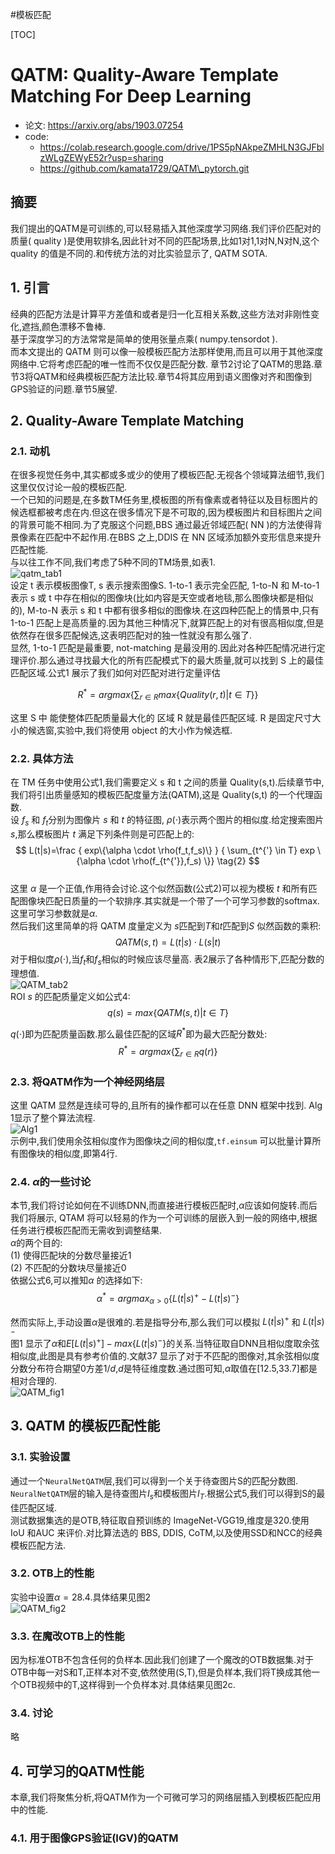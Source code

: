 #模板匹配

[TOC]

# QATM: Quality-Aware Template Matching For Deep Learning

- 论文: https://arxiv.org/abs/1903.07254
- code:
	- https://colab.research.google.com/drive/1PS5pNAkpeZMHLN3GJFblzWLgZEWyE52r?usp=sharing
	-  https://github.com/kamata1729/QATM\_pytorch.git

## 摘要
我们提出的QATM是可训练的,可以轻易插入其他深度学习网络.我们评价匹配对的质量( quality )是使用软排名,因此针对不同的匹配场景,比如1对1,1对N,N对N,这个 quality 的值是不同的.和传统方法的对比实验显示了, QATM SOTA.

## 1. 引言
经典的匹配方法是计算平方差值和或者是归一化互相关系数,这些方法对非刚性变化,遮挡,颜色漂移不鲁棒.  
基于深度学习的方法常常是简单的使用张量点乘( numpy.tensordot ).    
而本文提出的 QATM 则可以像一般模板匹配方法那样使用,而且可以用于其他深度网络中.它将考虑匹配的唯一性而不仅仅是匹配分数.
章节2讨论了QATM的思路.章节3将QATM和经典模板匹配方法比较.章节4将其应用到语义图像对齐和图像到GPS验证的问题.章节5展望.

## 2. Quality-Aware Template Matching
### 2.1. 动机
在很多视觉任务中,其实都或多或少的使用了模板匹配.无视各个领域算法细节,我们这里仅仅讨论一般的模板匹配.   
一个已知的问题是,在多数TM任务里,模板图的所有像素或者特征以及目标图片的候选框都被考虑在内.但这在很多情况下是不可取的,因为模板图片和目标图片之间的背景可能不相同.为了克服这个问题,BBS 通过最近邻域匹配( NN )的方法使得背景像素在匹配中不起作用.在BBS 之上,DDIS 在 NN 区域添加额外变形信息来提升匹配性能.  
与以往工作不同,我们考虑了5种不同的TM场景,如表1.  
![qatm_tab1](../Attachments/qatm_tab1.png)   
设定 t 表示模板图像T, s 表示搜索图像S. 1-to-1 表示完全匹配, 1-to-N 和 M-to-1 表示 s 或 t 中存在相似的图像块(比如内容是天空或者地毯,那么图像块都是相似的), M-to-N 表示 s 和 t 中都有很多相似的图像块.在这四种匹配上的情景中,只有 1-to-1 匹配上是高质量的.因为其他三种情况下,就算匹配上的对有很高相似度,但是依然存在很多匹配候选,这表明匹配对的独一性就没有那么强了.   
显然, 1-to-1 匹配是最重要, not-matching 是最没用的.因此对各种匹配情况进行定理评价.那么通过寻找最大化的所有匹配模式下的最大质量,就可以找到 S 上的最佳匹配区域.公式1 展示了我们如何对匹配对进行定量评估

$$
R^*=arg max \{ \sum_{r \in R}max \{ Quality(r,t)|t \in T \} \}  \tag{1}
$$

这里 S 中 能使整体匹配质量最大化的 区域 R 就是最佳匹配区域. R 是固定尺寸大小的候选窗,实验中,我们将使用 object 的大小作为候选框.

### 2.2. 具体方法
在 TM 任务中使用公式1,我们需要定义 s 和 t 之间的质量 Quality(s,t).后续章节中,我们将引出质量感知的模板匹配度量方法(QATM),这是 Quality(s,t) 的一个代理函数.  
设 $f_s$ 和 $f_t$分别为图像片 $s$ 和 $t$ 的特征图, $\rho( \cdot )$表示两个图片的相似度.给定搜索图片 $s$,那么模板图片 $t$ 满足下列条件则是可匹配上的:
$$
L(t|s)=\frac { exp\{\alpha \cdot \rho(f_t,f_s)\} } { \sum_{t^{'} \in T} exp \{\alpha \cdot \rho(f_{t^{'}},f_s) \}}     \tag{2}
$$  
这里 $\alpha$ 是一个正值,作用待会讨论.这个似然函数(公式2)可以视为模板 $t$ 和所有匹配图像块匹配日质量的一个软排序.其实就是一个带了一个可学习参数的softmax.这里可学习参数就是$\alpha$.  
然后我们这里简单的将 QATM 度量定义为 $s$匹配到$T$和$t$匹配到$S$ 似然函数的乘积:   
$$
QATM(s,t)=L(t|s) \cdot L(s|t)
$$
对于相似度$\rho( \cdot )$,当$f_t$和$f_s$相似的时候应该尽量高. 表2展示了各种情形下,匹配分数的理想值.   
![QATM_tab2](../Attachments/QATM_tab2.png)     
ROI $s$ 的匹配质量定义如公式4:  
$$
q(s)=max \{ QATM(s,t)|t \in T \}   \tag{4}
$$

$q( \cdot )$即为匹配质量函数.那么最佳匹配的区域$R^*$即为最大匹配分数处:
$$
R^*=arg max \{ \sum_{r \in R}  q(r) \}     \tag{5}
$$

### 2.3. 将QATM作为一个神经网络层  
这里 QATM 显然是连续可导的,且所有的操作都可以在任意 DNN 框架中找到. 
Alg 1显示了整个算法流程.  
![Alg1](../Attachments/Alg1.png)   
示例中,我们使用余弦相似度作为图像块之间的相似度,`tf.einsum` 可以批量计算所有图像块的相似度,即第4行.  

### 2.4. $\alpha$的一些讨论  
本节,我们将讨论如何在不训练DNN,而直接进行模板匹配时,$\alpha$应该如何旋转.而后我们将展示, QTAM 将可以轻易的作为一个可训练的层嵌入到一般的网络中,根据任务进行模板匹配而无需收到调整结果.   
$\alpha$的两个目的:  
(1) 使得匹配块的分数尽量接近1  
(2) 不匹配的分数块尽量接近0   
依据公式6,可以推知$\alpha$ 的选择如下:
$$
\alpha^* = argmax_{\alpha>0} \{ L(t|s)^+ - L(t|s)^- \}  \tag{6}
$$  

然而实际上,手动设置$\alpha$是很难的.若是指导分布,那么我们可以模拟 $L(t|s)^+$ 和 $L(t|s)^-$   
图1 显示了$\alpha$和$E[L(t|s)^+]-max \{ L(t|s)^- \}$的关系.当特征取自DNN且相似度取余弦相似度,此图是具有参考价值的.文献37 显示了对于不匹配的图像对,其余弦相似度分数分布符合期望0方差$1/d$,$d$是特征维度数.通过图可知,$\alpha$取值在[12.5,33.7]都是相对合理的.     
 ![QATM_fig1](../Attachments/QATM_fig1.png)    
 
## 3. QATM	的模板匹配性能  
### 3.1. 实验设置  
通过一个`NeuralNetQATM`层,我们可以得到一个关于待查图片S的匹配分数图. `NeuralNetQATM`层的输入是待查图片$I_s$和模板图片$I_T$.根据公式5,我们可以得到S的最佳匹配区域.   
 测试数据集选的是OTB,特征取自预训练的 ImageNet-VGG19,维度是320.使用 IoU 和AUC 来评价.对比算法选的 BBS, DDIS, CoTM,以及使用SSD和NCC的经典模板匹配方法.     

    
### 3.2. OTB上的性能  
实验中设置$\alpha=28.4$.具体结果见图2  
  ![QATM_fig2](../Attachments/QATM_fig2.png)   
  
### 3.3. 在魔改OTB上的性能  
因为标准OTB不包含任何的负样本.因此我们创建了一个魔改的OTB数据集.对于OTB中每一对S和T,正样本对不变,依然使用(S,T),但是负样本,我们将T换成其他一个OTB视频中的T,这样得到一个负样本对.具体结果见图2c.    
  
### 3.4. 讨论  
略  
  
## 4. 可学习的QATM性能 
本章,我们将聚焦分析,将QATM作为一个可微可学习的网络层插入到模板匹配应用中的性能.      
### 4.1. 用于图像GPS验证(IGV)的QATM   


  
